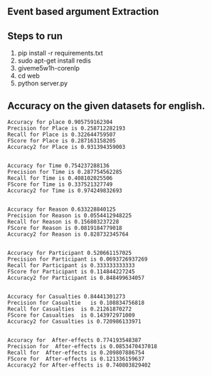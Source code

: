## Event based argument Extraction 

## Steps to run 

1. pip install -r requirements.txt
2. sudo apt-get install redis
3. giveme5w1h-corenlp
4. cd web 
5. python server.py

## Accuracy on the given datasets for english.

```
Accuracy for place 0.905759162304
Precision for Place is 0.258712282193
Recall for Place is 0.322644759507
FScore for Place is 0.287163158205
Accuracy2 for Place is 0.931394359003


Accuracy for Time 0.754237288136
Precision for Time is 0.287754562285
Recall for Time is 0.408102025506
FScore for Time is 0.337521327749
Accuracy2 for Time is 0.974249832693


Accuracy for Reason 0.633228840125
Precision for Reason is 0.0554412948225
Recall for Reason is 0.156803237228
FScore for Reason is 0.0819184779018
Accuracy2 for Reason is 0.828732345764


Accuracy for Participant 0.520661157025
Precision for Participant is 0.0693726937269
Recall for Participant is 0.333333333333
FScore for Participant is 0.114844227245
Accuracy2 for Participant is 0.848499634057


Accuracy for Casualties 0.84441301273
Precision for Casualtie   is 0.108834756818
Recall for Casualties  is 0.21261870272
FScore for Casualties  is 0.143972971009
Accuracy2 for Casualties is 0.720986133971


Accuracy for  After-effects 0.774193548387
Precision for  After-effects is 0.0853470437018
Recall for  After-effects is 0.209807886754
FScore for  After-effects is 0.121336159637
Accuracy2 for After-effects is 0.740803829402
```

